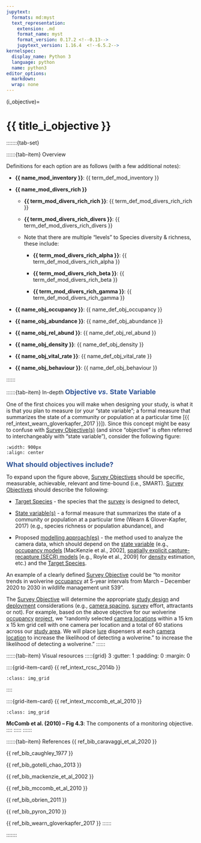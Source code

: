 ```yaml
---
jupytext:
  formats: md:myst
  text_representation:
    extension: .md
    format_name: myst
    format_version: 0.17.2 <!--0.13-->
    jupytext_version: 1.16.4  <!--6.5.2-->
kernelspec:
  display_name: Python 3
  language: python
  name: python3
editor_options: 
  markdown: 
  wrap: none
---
```

(i_objective)=
# {{ title_i_objective }}

:::::::{tab-set}

::::::{tab-item} Overview

Definitions for each option are as follows (with a few additional notes):

- **{{ name_mod_inventory }}**: {{ term_def_mod_inventory }}

- **{{ name_mod_divers_rich }}**

    - **{{ term_mod_divers_rich_rich }}**: {{ term_def_mod_divers_rich_rich }}

    - **{{ term_mod_divers_rich_divers }}**: {{ term_def_mod_divers_rich_divers }}

    - Note that there are multiple “levels” to Species diversity & richness, these include:

        -   **{{ term_mod_divers_rich_alpha }}**: {{ term_def_mod_divers_rich_alpha }}

        -   **{{ term_mod_divers_rich_beta }}**: {{ term_def_mod_divers_rich_beta }}

        -   **{{ term_mod_divers_rich_gamma }}**: {{ term_def_mod_divers_rich_gamma }}

- **{{ name_obj_occupancy }}**: {{ name_def_obj_occupancy }}

- **{{ name_obj_abundance }}**: {{ name_def_obj_abundance }}
  
- **{{ name_obj_rel_abund }}**: {{ name_def_obj_rel_abund }}

- **{{ name_obj_density }}**: {{ name_def_obj_density }}

- **{{ name_obj_vital_rate }}**: {{ name_def_obj_vital_rate }}

- **{{ name_obj_behaviour }}**: {{ name_def_obj_behaviour }}

::::::

::::::{tab-item} In-depth
**<font size="4"><span style="color:#2F5496">Objective *vs.* State Variable</font></span>**

One of the first choices you will make when designing your study, is what it is that you plan to measure (or your “state variable”; a formal measure that summarizes the state of a community or population at a particular time \[{{ ref_intext_wearn_gloverkapfer_2017 }}\]). Since this concept might be easy to confuse with [Survey Objective(s)](#survey_objectives) (and since “objective” is often referred to interchangeably with “state variable”), consider the following figure:

```{figure} ../03_images/03_image_files/00_FIG_obj_state_var.png
:width: 900px
:align: center
```

**<font size="4"><span style="color:#2F5496">What should objectives include?</font></span>**

To expand upon the figure above, [Survey Objectives](#survey_objectives) should be specific, measurable, achievable, relevant and time-bound (i.e., SMART). [Survey Objectives](#survey_objectives) should describe the following:

-   [Target Species](#target_species) - the species that the [survey](#survey) is designed to detect,

-   [State variable(s)](#state_variable) - a formal measure that summarizes the state of a community or population at a particular time (Wearn & Glover-Kapfer, 2017) (e.g., species richness or population abundance), and

-   Proposed [modelling approach(es)](#mods_modelling_approach) - the method used to analyze the camera data, which should depend on the [state variable](#state_variable) (e.g., [occupancy models](#mods_occupancy) [MacKenzie et al., 2002], [spatially explicit capture-recapture (SECR) models](#mods_scr_secr) [e.g., Royle et al., 2009] for [density](#density) estimation, etc.) and the [Target Species](#target_species).

An example of a clearly defined [Survey Objective](#survey_objectives) could be “to monitor trends in wolverine [occupancy](#occupancy) at 5-year intervals from March – December 2020 to 2030 in wildlife management unit 539”.

The [Survey Objective](#survey_objectives) will determine the appropriate [study design](#survey) and [deployment](#deployment) considerations (e.g., [camera spacing](#camera_spacing), [survey](#survey) effort, attractants or not). For example, based on the above objective for our wolverine [occupancy](#occupancy) [project](#project), we “randomly selected [camera locations](#camera_location) within a 15 km x 15 km grid cell with one camera per location and a total of 60 stations across our [study area](#study_area). We will place [lure](#baitlure_lure) dispensers at each [camera location](#camera_location) to increase the likelihood of detecting a wolverine.” to increase the likelihood of detecting a wolverine.”
::::::

::::::{tab-item} Visual resources
:::::{grid} 3
:gutter: 1
:padding: 0
:margin: 0

::::{grid-item-card} {{ ref_intext_rcsc_2014b }}
```{figure} ../03_images/03_image_files/00_FIG_obj_state_var.png
:class: img_grid
```

::::

::::{grid-item-card} {{ ref_intext_mccomb_et_al_2010 }}
```{figure} ../03_images/03_image_files/mccomb_et_al_2010_fig4_3_clipped.png
:class: img_grid
```
**McComb et al. (2010) – Fig 4.3**: The components of a monitoring objective.
::::
:::::
::::::

::::::{tab-item} References
{{ ref_bib_caravaggi_et_al_2020 }}

{{ ref_bib_caughley_1977 }}

{{ ref_bib_gotelli_chao_2013 }}

{{ ref_bib_mackenzie_et_al_2002 }}

{{ ref_bib_mccomb_et_al_2010 }}

{{ ref_bib_obrien_2011 }}

{{ ref_bib_pyron_2010 }}

{{ ref_bib_wearn_gloverkapfer_2017 }}
::::::

:::::::
